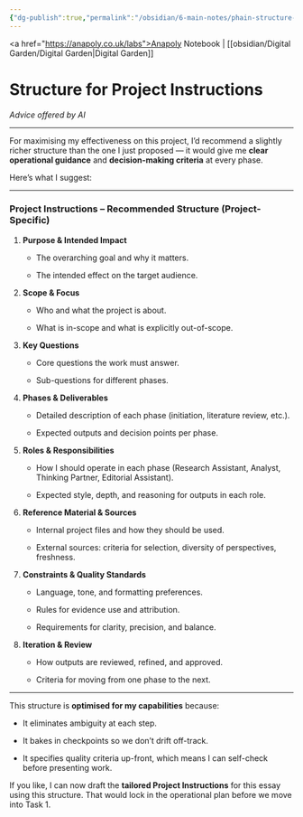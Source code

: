```yaml
---
{"dg-publish":true,"permalink":"/obsidian/6-main-notes/phain-structure-for-project-instructions/","created":"2025-08-17T10:36:25.713+01:00","updated":"2025-08-17T10:39:39.187+01:00"}
---
```


<a href="https://anapoly.co.uk/labs">Anapoly Notebook</a> | [[obsidian/Digital Garden/Digital Garden\|Digital Garden]] 

# Structure for Project Instructions

*Advice offered by AI*

---

For maximising my effectiveness on this project, I’d recommend a slightly richer structure than the one I just proposed — it would give me **clear operational guidance** and **decision-making criteria** at every phase.

Here’s what I suggest:

---

### **Project Instructions – Recommended Structure (Project-Specific)**

1. **Purpose & Intended Impact**
    
    - The overarching goal and why it matters.
        
    - The intended effect on the target audience.
        
2. **Scope & Focus**
    
    - Who and what the project is about.
        
    - What is in-scope and what is explicitly out-of-scope.
        
3. **Key Questions**
    
    - Core questions the work must answer.
        
    - Sub-questions for different phases.
        
4. **Phases & Deliverables**
    
    - Detailed description of each phase (initiation, literature review, etc.).
        
    - Expected outputs and decision points per phase.
        
5. **Roles & Responsibilities**
    
    - How I should operate in each phase (Research Assistant, Analyst, Thinking Partner, Editorial Assistant).
        
    - Expected style, depth, and reasoning for outputs in each role.
        
6. **Reference Material & Sources**
    
    - Internal project files and how they should be used.
        
    - External sources: criteria for selection, diversity of perspectives, freshness.
        
7. **Constraints & Quality Standards**
    
    - Language, tone, and formatting preferences.
        
    - Rules for evidence use and attribution.
        
    - Requirements for clarity, precision, and balance.
        
8. **Iteration & Review**
    
    - How outputs are reviewed, refined, and approved.
        
    - Criteria for moving from one phase to the next.
        

---

This structure is **optimised for my capabilities** because:

- It eliminates ambiguity at each step.
    
- It bakes in checkpoints so we don’t drift off-track.
    
- It specifies quality criteria up-front, which means I can self-check before presenting work.
    

If you like, I can now draft the **tailored Project Instructions** for this essay using this structure. That would lock in the operational plan before we move into Task 1.

